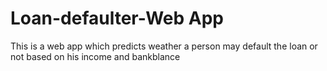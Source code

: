 # Loan-defaulter-Web App

This is a web app which predicts weather a person may default the loan or not based  on his income and bankblance 
